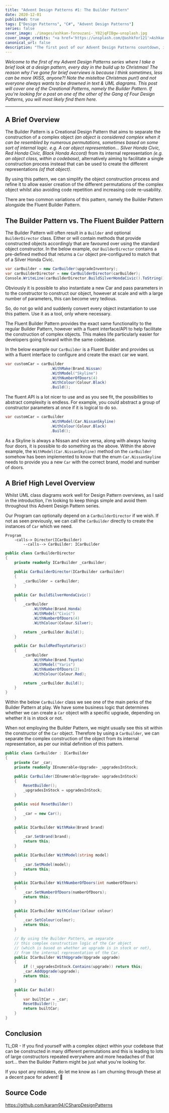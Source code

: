 ```yaml
---
title: "Advent Design Patterns #1: The Builder Pattern"
date: 2020-12-01
published: true
tags: ["Design Patterns", "C#", "Advent Design Patterns"]
series: false
cover_image: ./images/ashkan-forouzani-_Y82jqFIBgw-unsplash.jpg
cover_image_credits: "<a href='https://unsplash.com/@ashkfor121'>Ashkan Forouzani</a>"
canonical_url: false
description: "The first post of our Advent Design Patterns countdown, it's one of the Creational Patterns... the Builder Pattern!"
---
```


*Welcome to the first of my Advent Design Patterns series where I take a brief look at a design pattern, every day in the build up to Christmas! The reason why I've gone for brief overviews is because I think sometimes, less can be more (KISS, anyone?! Note the misteltoe Christmas pun!) and not everyone always wants to be drowned in text & UML diagrams. This post will cover one of the Creational Patterns, namely the Builder Pattern. If you're looking for a post on one of the other of the Gang of Four Design Patterns, you will most likely find them here.*

-----------------------------
## A Brief Overview
The Builder Pattern is a Creational Design Pattern that aims to separate the construction of a complex object *(an object is considered complex when it can be resembled by numerous permutations, sometimes based on some sort of internal logic. e.g. A car object representation... Silver Honda Civic, Red Honda Civic, Black Honda Accord)* from its internal representation *(e.g. an object class, within a codebase)*, alternatively aiming to facilitate a single construction process instead that can be used to create the different representations *(of that object)*.

By using this pattern, we can simplify the object construction process and refine it to allow easier creation of the different permutations of the complex object whilst also avoiding code repetition and increasing code re-usability.

There are two common variations of this pattern, namely the Builder Pattern alongside the Fluent Builder Pattern.

## The Builder Pattern vs. The Fluent Builder Pattern
The Builder Pattern will often result in a `Builder` and optional `BuilderDirector` class. Either or will contain methods that provide constructed objects accordingly that are favoured over using the standard object constructor. In the below example, our `BuilderDirector` contains a pre-defined method that returns a `Car` object pre-configured to match that of a Silver Honda Civic.

```csharp
var carBuilder = new CarBuilder(upgradeInventory);
var carBuilderDirector = new CarBuilderDirector(carBuilder);
Console.WriteLine(carBuilderDirector.BuildSilverHondaCivic().ToString());
```

Obviously it is possible to also instantiate a new Car and pass parameters in to the constructor to construct our object, however at scale and with a large number of parameters, this can become very tedious.

So, do not go wild and suddenly convert every object instantiation to use this pattern. Use it as a tool, only where necessary.

The Fluent Builder Pattern provides the exact same functionality to the regular Builder Pattern, however with a fluent interface/API to help facilitate the construction of complex objects. This makes life particularly easier for developers going forward within the same codebase. 

In the below example our `CarBuilder` is a Fluent Builder and provides us with a fluent interface to configure and create the exact car we want. 

```csharp
var customCar = carBuilder
                    .WithMake(Brand.Nissan)
                    .WithModel("Skyline")
                    .WithNumberOfDoors(4)
                    .WithColour(Colour.Black)
                    .Build();
```

The fluent API is a lot nicer to use and as you see fit, the possibilities to abstract complexity is endless. For example, you could abstract a group of constructor parameters at once if it is logical to do so.

```csharp
var customCar = carBuilder
                    .WithModel(Car.NissanSkyline)
                    .WithColour(Colour.Black)
                    .Build();
```

As a Skyline is always a Nissan and vice versa, along with always having four doors, it is possible to do something as the above. Within the above example, the `WithModel(Car.NissanSkyline)` method on the `carBuilder` somehow has been implemented to know that the enum `Car.NissanSkyline` needs to provide you a new `Car` with the correct brand, model and number of doors.

## A Brief High Level Overview
Whilst UML class diagrams work well for Design Pattern overviews, as I said in the introduction, I'm looking to keep things simple and avoid them throughout this Advent Design Pattern series.

Our Program can optionally depend on a `CarBuilderDirector` if we wish. If not as seen previously, we can call the `CarBuilder` directly to create the instances of `Car` which we need.

```
Program 
    -calls-> Director(ICarBuilder)
        --calls--> CarBuilder: ICarBuilder
```

```csharp
public class CarBuilderDirector
{
    private readonly ICarBuilder _carBuilder;

    public CarBuilderDirector(ICarBuilder carBuilder)
    {
        _carBuilder = carBuilder;
    }

    public Car BuildSilverHondaCivic()
    {
        _carBuilder
            .WithMake(Brand.Honda)
            .WithModel("Civic")
            .WithNumberOfDoors(4)
            .WithColour(Colour.Silver);

        return _carBuilder.Build();
    }

    public Car BuildRedToyotaYaris()
    {
        _carBuilder
            .WithMake(Brand.Toyota)
            .WithModel("Yaris")
            .WithNumberOfDoors(2)
            .WithColour(Colour.Red);

        return _carBuilder.Build();
    }
}
```

Within the below `CarBuilder` class we see one of the main perks of the Builder Pattern at play. We have some business logic that determines whether we can create a `Car` object with a specific upgrade, depending on whether it is in stock or not. 

When not employing the Builder Pattern, we might usually see this sit within the constructor of the `Car` object. Therefore by using a `CarBuilder`, we can separate the complex construction of the object from its internal representation, as per our initial definition of this pattern.

```csharp
public class CarBuilder : ICarBuilder
{
    private Car _car;
    private readonly IEnumerable<Upgrade> _upgradesInStock;

    public CarBuilder(IEnumerable<Upgrade> upgradesInStock)
    {
        ResetBuilder();
        _upgradesInStock = upgradesInStock;
    }

    public void ResetBuilder()
    {
        _car = new Car();
    }

    public ICarBuilder WithMake(Brand brand)
    {
        _car.SetBrand(brand);
        return this;
    }

    public ICarBuilder WithModel(string model)
    {
        _car.SetModel(model);
        return this;
    }

    public ICarBuilder WithNumberOfDoors(int numberOfDoors)
    {
        _car.SetNumberOfDoors(numberOfDoors);
        return this;
    }

    public ICarBuilder WithColour(Colour colour)
    {
        _car.SetColour(colour);
        return this;
    }

    // By using the Builder Pattern, we separate
    // this complex construction logic of the Car object
    // (which is based on whether an upgrade is in stock or not),
    // from the internal representation of the Car.
    public ICarBuilder WithUpgrade(Upgrade upgrade)
    {
        if (!_upgradesInStock.Contains(upgrade)) return this;
        _car.AddUpgrade(upgrade);
        return this;
    }

    public Car Build()
    {
        var builtCar = _car;
        ResetBuilder();
        return builtCar;
    }
}
```

## Conclusion
TL;DR - If you find yourself with a complex object within your codebase that can be constructed in many different permutations and this is leading to lots of large constructors repeated everywhere and more headaches of that sort... then the Builder Pattern might be just what you're looking for.

If you spot any mistakes, do let me know as I am churning through these at a decent pace for advent! 🎅

## Source Code
https://github.com/karam94/CSharpDesignPatterns